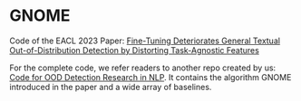 # GNOME
Code of the EACL 2023 Paper: [Fine-Tuning Deteriorates General Textual Out-of-Distribution Detection by Distorting Task-Agnostic Features](https://arxiv.org/abs/2301.12715)

For the complete code, we refer readers to another repo created by us: [Code for OOD Detection Research in NLP](https://github.com/lancopku/Avg-Avg). It contains the algorithm GNOME introduced in the paper and a wide array of baselines.
